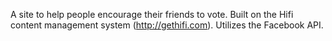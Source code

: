 A site to help people encourage their friends to vote. Built on the Hifi content management system (http://gethifi.com). Utilizes the Facebook API.